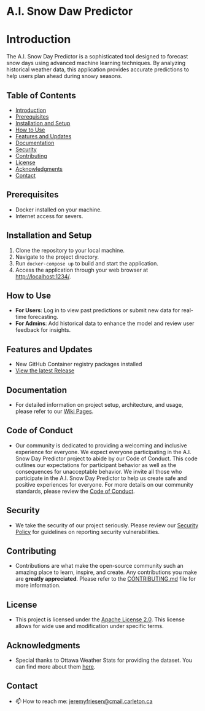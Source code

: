# A.I. Snow Daw Predictor

# Introduction
The A.I. Snow Day Predictor is a sophisticated tool designed to forecast snow days using advanced machine learning techniques. By analyzing historical weather data, this application provides accurate predictions to help users plan ahead during snowy seasons.

## Table of Contents
- [Introduction](#introduction)
- [Prerequisites](#prerequisites)
- [Installation and Setup](#installation-and-setup)
- [How to Use](#how-to-use)
- [Features and Updates](#features-and-updates)
- [Documentation](#documentation)
- [Security](#security)
- [Contributing](#contributing)
- [License](#license)
- [Acknowledgments](#acknowledgments)
- [Contact](#contact)

## Prerequisites
- Docker installed on your machine.
- Internet access for severs.

## Installation and Setup
1. Clone the repository to your local machine.
2. Navigate to the project directory.
3. Run `docker-compose up` to build and start the application.
4. Access the application through your web browser at [http://localhost:1234/](http://localhost:1234/).

## How to Use
- **For Users**: Log in to view past predictions or submit new data for real-time forecasting.
- **For Admins**: Add historical data to enhance the model and review user feedback for insights.

## Features and Updates
- New GitHub Container registry packages installed
- [View the latest Release](https://github.com/JeremyFriesenGitHub/ai-snow-day-predictor/releases/tag/v.1.1.0)

## Documentation
- For detailed information on project setup, architecture, and usage, please refer to our [Wiki Pages](https://github.com/JeremyFriesenGitHub/ai-snow-day-predictor/wiki).

## Code of Conduct
- Our community is dedicated to providing a welcoming and inclusive experience for everyone. We expect everyone participating in the A.I. Snow Day Predictor project to abide by our Code of Conduct. This code outlines our expectations for participant behavior as well as the consequences for unacceptable behavior. We invite all those who participate in the A.I. Snow Day Predictor to help us create safe and positive experiences for everyone. For more details on our community standards, please review the [Code of Conduct](https://github.com/JeremyFriesenGitHub/ai-snow-day-predictor/blob/main/CODE_OF_CONDUCT.md).

## Security
- We take the security of our project seriously. Please review our [Security Policy](https://github.com/JeremyFriesenGitHub/ai-snow-day-predictor/blob/main/SECURITY.md) for guidelines on reporting security vulnerabilities.

## Contributing
- Contributions are what make the open-source community such an amazing place to learn, inspire, and create. Any contributions you make are **greatly appreciated**. Please refer to the [CONTRIBUTING.md](https://github.com/JeremyFriesenGitHub/ai-snow-day-predictor/blob/main/CONTRIBUTING.md) file for more information.

## License
- This project is licensed under the [Apache License 2.0](https://github.com/JeremyFriesenGitHub/ai-snow-day-predictor/blob/main/LICENSE). This license allows for wide use and modification under specific terms.

## Acknowledgments
- Special thanks to Ottawa Weather Stats for providing the dataset. You can find more about them [here](https://ottawa.weatherstats.ca/).

## Contact
- 📫 How to reach me: [jeremyfriesen@cmail.carleton.ca](mailto:jeremyfriesen@cmail.carleton.ca)
